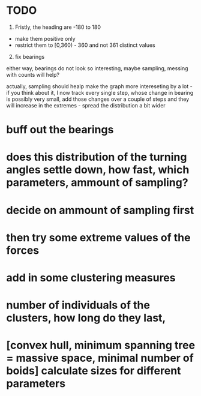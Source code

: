 # TODO
1. Fristly, the heading are -180 to 180
  - make them positive only
  - restrict them to [0,360) - 360 and not 361 distinct values
2. fix bearings


either way, bearings do not look so interesting, maybe sampling, messing with counts will help?

actually, sampling should healp make the graph more intereseting by a lot - if you think about it, I now
track every single step, whose change in bearing is possibly very small, add those changes over a couple of steps and they will increase in the extremes - spread the distribution a bit wider


# buff out the bearings
#
# does this distribution of the turning angles settle down, how fast, which parameters, ammount of sampling?
#
# decide on ammount of sampling first
#
# then try some extreme values of the forces
#
# add in some clustering measures
#
# number of individuals of the clusters, how long do they last,
# [convex hull, minimum spanning tree = massive space, minimal number of boids] calculate sizes for different parameters

